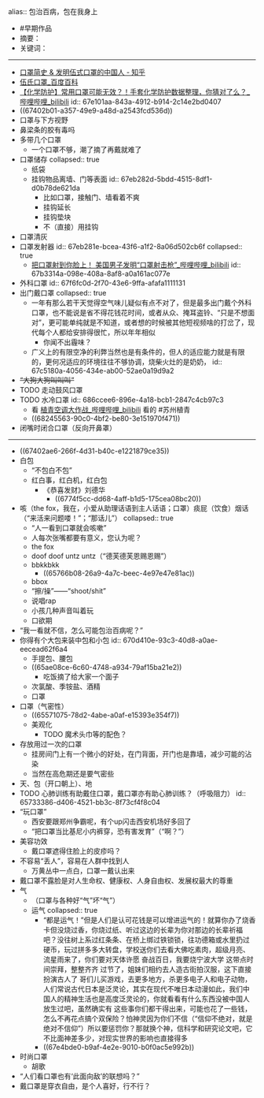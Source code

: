 alias:: 包治百病，包在我身上

- #早期作品
- 摘要：
- 关键词：
- ---
- [口罩简史 & 发明伍式口罩的中国人 - 知乎](https://zhuanlan.zhihu.com/p/108413153)
- [伍氏口罩_百度百科](https://baike.baidu.com/item/%E4%BC%8D%E6%B0%8F%E5%8F%A3%E7%BD%A9/9664714)
- [【化学防护】常用口罩可能无效？！手套化学防护数据整理，你猜对了么？_哔哩哔哩_bilibili](https://www.bilibili.com/video/BV1pFH5edEHj/)
  id:: 67e101aa-843a-4912-b914-2c14e2bd0407
- ((67402b01-a357-49e9-a48d-a2543fcd536d))
- 口罩与下方视野
- 鼻梁条的胶有毒吗
- 多带几个口罩
	- 一个口罩不够，潮了摘了再戴就难了
- 口罩储存
  collapsed:: true
	- 纸袋
	- 挂钩物品离墙、门等表面
	  id:: 67eb282d-5bdd-4515-8df1-d0b78de621da
		- 比如口罩，接触门、墙看着不爽
		- 挂钩延长
		- 挂钩垫块
		- 不（直接）用挂钩
- 口罩清灰
- 口罩发射器
  id:: 67eb281e-bcea-43f6-a1f2-8a06d502cb6f
  collapsed:: true
	- [把口罩射到你脸上！ 美国男子发明“口罩射击枪”_哔哩哔哩_bilibili](https://www.bilibili.com/video/BV1FK4y1e7aQ)
	  id:: 67b3314a-098e-408a-8af8-a0a161ac077e
- 外科口罩
  id:: 67f6fc0d-2f70-43e6-9ffa-afafa1111131
- 出门戴口罩
  collapsed:: true
	- 一年有那么若干天觉得空气味儿疑似有点不对了，但是最多出门戴个外科口罩，也不能说是省不得花钱花时间，或者从众、掩耳盗铃、“只是不想面对”，更可能单纯就是不知道，或者想的时候被其他短视频啥的打岔了，现代每个人都给安排得很忙，所以年年相似
		- 你闻不出霾味？
	- 广义上的有限空净的利弊当然也是有条件的，但人的适应能力就是有限的，更何况适应的环境往往不够协调，烧柴火灶的是奶奶，
	  id:: 67c5180a-4056-434e-ab00-52ae0a19d9a2
- ~~“大狗大狗叫叫叫”~~
- TODO 走动鼓风口罩
- TODO 水冷口罩
  id:: 686ccee6-896e-4a18-bcb1-2847c4cb97c3
	- 看 [植青空调大作战_哔哩哔哩_bilibili](https://www.bilibili.com/video/BV1B8GnziEia/) 看的 #苏州植青
	- ((68245563-90c0-4bf2-be80-3e151970f471))
- 闭嘴时闭合口罩（反向开鼻罩）
- ---
- ((67402ae6-266f-4d31-b40c-e1221879ce35))
- 白包
	- “不包白不包”
	- 红白事，红白机，红白包
		- 《恭喜发财》刘德华
			- ((6774f5cc-dd68-4aff-b1d5-175cea08bc20))
- 咳（the fox，我在，小爱从助理话语到主人话语；口罩）痰屁（饮食）烟话（“来活来问题喽！”；“那话儿”）
  collapsed:: true
	- “人一看到口罩就会咳嗽”
	- 人每次张嘴都要有意义，您认为呢？
	- the fox
	- doof doof untz untz（“德芙德芙恩赐恩赐”）
	- bbkkbkk
		- ((65766b08-26a9-4a7c-beec-4e97e47e81ac))
	- bbox
	- “擦/操”——“shoot/shit”
	- 说唱rap
	- 小孩几种声音叫着玩
	- 口欲期
- “我一看就不信，怎么可能包治百病呢？”
- 你得有个大包来装中包和小包
  id:: 670d410e-93c3-40d8-a0ae-eecead62f6a4
	- 手提包、腰包
	- ((65ae08ce-6c60-4748-a934-79af15ba21e2))
		- 吃饭摘了给大家一个面子
	- 次氯酸、季铵盐、酒精
	- 口罩
- 口罩（气密性）
	- ((65571075-78d2-4abe-a0af-e15393e354f7))
	- 美观化
		- TODO 魔术头巾等的配色？
- 存放用过一次的口罩
	- 挂房间门上有一个微小的好处，在门背面，开门也是靠墙，减少可能的沾染
	- 当然在高危期还是要气密些
- 天、包（开口朝上）、地
- TODO 心肺训练有助戴住口罩，戴口罩亦有助心肺训练？（呼吸阻力）
  id:: 65733386-d406-4521-bb3c-8f73cf4f8c04
- “玩口罩”
	- 西安要跟郑州争霸呢，有个up闪击西安机场好多回了
	- “把口罩当比基尼小内裤穿，恐有害发育”（“啊？”）
- 美容功效
	- 戴口罩遮得住脸上的皮疹吗？
- 不容易“丢人”，容易在人群中找到人
	- 万黄丛中一点白，口罩一戴认出来
- 戴口罩不露脸是对人生命权、健康权、人身自由权、发展权最大的尊重
- 气
	- （口罩与各种好“气”坏“气”）
	- 运气
	  collapsed:: true
		- “都是运气！”但是人们是认可花钱是可以增进运气的！就算你办了烧香卡但没烧过香，你烧过纸、听过这边的长辈为你对那边的长辈祈福吧？没往树上系过红条条、在桥上绑过铁锁锁，往功德箱或水里扔过硬币，玩过拼多多大转盘，学校送你们去看大佛吃素肉，超级月亮、流星雨来了，你们要对天体许愿
		  奋战百日，我要烧宁波大学
		  这带点时间崇拜，整整齐齐
		  过节了，姐妹们相约去人造古街拍汉服，这下直接扮演古人了
		  哥们儿买游戏，去更多地方，杀更多电子人和电子动物，
		  人们常说古代日本是泛灵论，其实在现代不唯日本动漫如此，我们中国人的精神生活也是高度泛灵论的，你就看看有什么东西没被中国人放生过吧，虽然确实有
		  这些事你们都干得出来，可能也花了一些钱，怎么不再花点搞个双保险？怕神灵因为你们不信（“信仰不绝对，就是绝对不信仰”）所以要惩罚你？那就换个神，信科学和研究论文吧，它不比面神差多少，对现实世界的影响也直接得多
		- ((67e4bde0-b9af-4e2e-9010-b0f0ac5e992b))
- 时尚口罩
	- 胡歌
- “人们看口罩也有‘此面向敌’的联想吗？”
- 戴口罩是穿衣自由，是个人喜好，行不行？